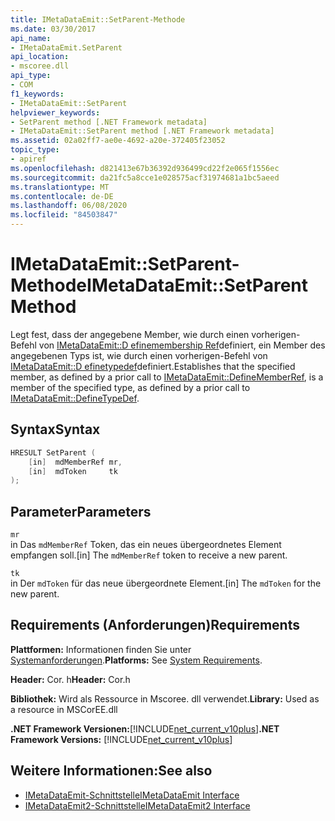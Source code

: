 ```yaml
---
title: IMetaDataEmit::SetParent-Methode
ms.date: 03/30/2017
api_name:
- IMetaDataEmit.SetParent
api_location:
- mscoree.dll
api_type:
- COM
f1_keywords:
- IMetaDataEmit::SetParent
helpviewer_keywords:
- SetParent method [.NET Framework metadata]
- IMetaDataEmit::SetParent method [.NET Framework metadata]
ms.assetid: 02a02ff7-ae0e-4692-a20e-372405f23052
topic_type:
- apiref
ms.openlocfilehash: d821413e67b36392d936499cd22f2e065f1556ec
ms.sourcegitcommit: da21fc5a8cce1e028575acf31974681a1bc5aeed
ms.translationtype: MT
ms.contentlocale: de-DE
ms.lasthandoff: 06/08/2020
ms.locfileid: "84503847"
---
```

# <a name="imetadataemitsetparent-method"></a><span data-ttu-id="0ce92-102">IMetaDataEmit::SetParent-Methode</span><span class="sxs-lookup"><span data-stu-id="0ce92-102">IMetaDataEmit::SetParent Method</span></span>
<span data-ttu-id="0ce92-103">Legt fest, dass der angegebene Member, wie durch einen vorherigen-Befehl von [IMetaDataEmit::D efinemembership Ref](imetadataemit-definememberref-method.md)definiert, ein Member des angegebenen Typs ist, wie durch einen vorherigen-Befehl von [IMetaDataEmit::D efinetypedef](imetadataemit-definetypedef-method.md)definiert.</span><span class="sxs-lookup"><span data-stu-id="0ce92-103">Establishes that the specified member, as defined by a prior call to [IMetaDataEmit::DefineMemberRef](imetadataemit-definememberref-method.md), is a member of the specified type, as defined by a prior call to [IMetaDataEmit::DefineTypeDef](imetadataemit-definetypedef-method.md).</span></span>  
  
## <a name="syntax"></a><span data-ttu-id="0ce92-104">Syntax</span><span class="sxs-lookup"><span data-stu-id="0ce92-104">Syntax</span></span>  
  
```cpp  
HRESULT SetParent (
    [in]  mdMemberRef mr,
    [in]  mdToken     tk
);  
```  
  
## <a name="parameters"></a><span data-ttu-id="0ce92-105">Parameter</span><span class="sxs-lookup"><span data-stu-id="0ce92-105">Parameters</span></span>  
 `mr`  
 <span data-ttu-id="0ce92-106">in Das `mdMemberRef` Token, das ein neues übergeordnetes Element empfangen soll.</span><span class="sxs-lookup"><span data-stu-id="0ce92-106">[in] The `mdMemberRef` token to receive a new parent.</span></span>  
  
 `tk`  
 <span data-ttu-id="0ce92-107">in Der `mdToken` für das neue übergeordnete Element.</span><span class="sxs-lookup"><span data-stu-id="0ce92-107">[in] The `mdToken` for the new parent.</span></span>  
  
## <a name="requirements"></a><span data-ttu-id="0ce92-108">Requirements (Anforderungen)</span><span class="sxs-lookup"><span data-stu-id="0ce92-108">Requirements</span></span>  
 <span data-ttu-id="0ce92-109">**Plattformen:** Informationen finden Sie unter [Systemanforderungen](../../get-started/system-requirements.md).</span><span class="sxs-lookup"><span data-stu-id="0ce92-109">**Platforms:** See [System Requirements](../../get-started/system-requirements.md).</span></span>  
  
 <span data-ttu-id="0ce92-110">**Header:** Cor. h</span><span class="sxs-lookup"><span data-stu-id="0ce92-110">**Header:** Cor.h</span></span>  
  
 <span data-ttu-id="0ce92-111">**Bibliothek:** Wird als Ressource in Mscoree. dll verwendet.</span><span class="sxs-lookup"><span data-stu-id="0ce92-111">**Library:** Used as a resource in MSCorEE.dll</span></span>  
  
 <span data-ttu-id="0ce92-112">**.NET Framework Versionen:**[!INCLUDE[net_current_v10plus](../../../../includes/net-current-v10plus-md.md)]</span><span class="sxs-lookup"><span data-stu-id="0ce92-112">**.NET Framework Versions:** [!INCLUDE[net_current_v10plus](../../../../includes/net-current-v10plus-md.md)]</span></span>  
  
## <a name="see-also"></a><span data-ttu-id="0ce92-113">Weitere Informationen:</span><span class="sxs-lookup"><span data-stu-id="0ce92-113">See also</span></span>

- [<span data-ttu-id="0ce92-114">IMetaDataEmit-Schnittstelle</span><span class="sxs-lookup"><span data-stu-id="0ce92-114">IMetaDataEmit Interface</span></span>](imetadataemit-interface.md)
- [<span data-ttu-id="0ce92-115">IMetaDataEmit2-Schnittstelle</span><span class="sxs-lookup"><span data-stu-id="0ce92-115">IMetaDataEmit2 Interface</span></span>](imetadataemit2-interface.md)
